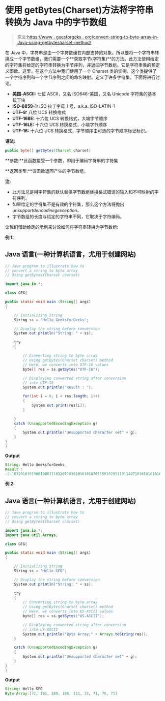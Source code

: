 # 使用 getBytes(Charset)方法将字符串转换为 Java 中的字节数组

> 原文:[https://www . geesforgeks . org/convert-string-to-byte-array-in-Java-using-getbytesharset-method/](https://www.geeksforgeeks.org/convert-string-to-byte-array-in-java-using-getbytescharset-method/)

在 Java 中，字符串是由一个字符数组在内部支持的对象。所以要将一个字符串转换成一个字节数组，我们需要一个**获取字节(字符集)**的方法。此方法使用给定的字符集将给定的字符串转换为字节序列，并返回字节数组。它是字符串类的预定义函数。这里，在这个方法中我们使用了一个 Charset 类的实例，这个类提供了一个字符序列和一个字节序列之间的命名映射。定义了许多字符集，下面将进行讨论。

*   **美国-ASCII:** 七位 ASCII，又名 ISO646-美国，又名 Unicode 字符集的基本拉丁块
*   **ISO-8859-1:** ISO 拉丁字母 1 号，a.k.a. ISO-LATIN-1
*   **UTF-8:** 八位 UCS 转换格式
*   **UTF-16BE:** 十六位 UCS 转换格式，大端字节顺序
*   **UTF-16LE:** 十六位 UCS 转换格式，小端字节顺序
*   **UTF-16:** 十六位 UCS 转换格式，字节顺序由可选的字节顺序标记标识。

**语法:**

```java
public byte[] getBytes(Charset charset)
```

**参数:**此函数接受一个参数，即用于编码字符串的字符集

**返回类型:**该函数返回产生的字节数组。

**注:**

*   此方法总是用字符集的默认替换字节数组替换格式错误的输入和不可映射的字符序列。
*   如果给定的字符集不是有效的字符集，那么这个方法将抛出*unsupportdencodinegexception。*
*   字节数组的长度与给定的字符串不同，它取决于字符编码。

让我们借助给定的示例来讨论如何将字符串转换为字节数组:

**例 1:**

## Java 语言(一种计算机语言，尤用于创建网站)

```java
// Java program to illustrate how to
// convert a string to byte array
// Using getBytes(Charset charset)

import java.io.*;

class GFG{

public static void main (String[] args) 
{

    // Initializing String 
    String ss = "Hello GeeksforGeeks";

    // Display the string before conversion
    System.out.println("String: " + ss);

    try
    { 

        // Converting string to byte array
        // Using getBytes(Charset charset) method
        // Here, we converts into UTF-16 values
        byte[] res = ss.getBytes("UTF-16"); 

        // Displaying converted string after conversion 
        // into UTF-16 
        System.out.println("Result : "); 

        for(int i = 0; i < res.length; i++)
        {
            System.out.print(res[i]); 
        } 

    } 
    catch (UnsupportedEncodingException g) 
    {
        System.out.println("Unsupported character set" + g); 
    } 
}
}
```

**Output**

```java
String: Hello GeeksforGeeks
Result : 
-2-1072010101080108011103207101010101010701150102011101140710101010101070115
```

**例 2:**

## Java 语言(一种计算机语言，尤用于创建网站)

```java
// Java program to illustrate how to
// convert a string to byte array
// Using getBytes(Charset charset)

import java.io.*;
import java.util.Arrays;

class GFG{

public static void main (String[] args) 
{

    // Initializing String 
    String ss = "Hello GFG";

    // Display the string before conversion
    System.out.println("String: " + ss);

    try
    { 
        // Converting string to byte array
        // Using getBytes(Charset charset) method
        // Here, we converts into US-ASCII values
        byte[] res = ss.getBytes("US-ASCII"); 

        // Displaying converted string after conversion 
        // into US-ASCII 
        System.out.println("Byte Array:" + Arrays.toString(res));
    } 

    catch (UnsupportedEncodingException g) 
    {
        System.out.println("Unsupported character set" + g); 
    } 
}
}
```

**Output**

```java
String: Hello GFG
Byte Array:[72, 101, 108, 108, 111, 32, 71, 70, 71]

```